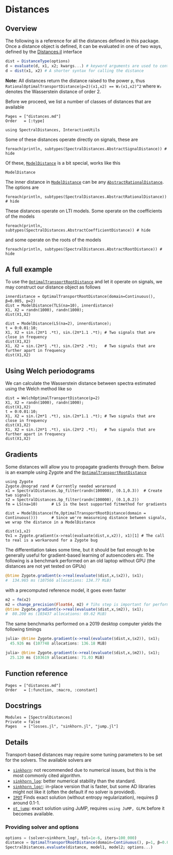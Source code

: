 # Distances

## Overview

The following is a reference for all the distances defined in this package. Once a distance object is defined, it can be evaluated in one of two ways, defined by the  [Distances.jl](https://github.com/JuliaStats/Distances.jl) interface
```julia
dist = DistanceType(options)
d = evaluate(d, x1, x2; kwargs...) # keyword arguments are used to control the solvers for some transport-based distances
d = dist(x1, x2) # A shorter syntax for calling the distance
```
**Note:** All distances return the distance raised to the power `p`, thus
`RationalOptimalTransportDistance(p=2)(x1,x2) == W₂(x1,x2)^2` where `W₂` denotes the Wasserstein distance of order 2.

Before we proceed, we list a number of classes of distances that are available
```@index
Pages = ["distances.md"]
Order   = [:type]
```
```@setup dist
using SpectralDistances, InteractiveUtils
```
Some of these distances operate directly on signals, these are

```@example dist
foreach(println, subtypes(SpectralDistances.AbstractSignalDistance)) # hide
```
Of these, [`ModelDistance`](@ref) is a bit special, works like this
```@docs
ModelDistance
```
The inner distance in [`ModelDistance`](@ref) can be any [`AbstractRationalDistance`](@ref). The options are
```@example dist
foreach(println, subtypes(SpectralDistances.AbstractRationalDistance)) # hide
```
These distances operate on LTI models. Some operate on the coefficients of the models
```@example dist
foreach(println, subtypes(SpectralDistances.AbstractCoefficientDistance)) # hide
```
and some operate on the roots of the models
```@example dist
foreach(println, subtypes(SpectralDistances.AbstractRootDistance)) # hide
```

## A full example
To use the [`OptimalTransportRootDistance`](@ref) and let it operate on signals, we may construct our distance object as follows
```@repl dist
innerdistance = OptimalTransportRootDistance(domain=Continuous(), β=0.005, p=2)
dist = ModelDistance(TLS(na=10), innerdistance)
X1, X2 = randn(1000), randn(1000);
dist(X1,X2)

dist = ModelDistance(LS(na=2), innerdistance);
t = 0:0.01:10;
X1, X2 = sin.(2π*1 .*t), sin.(2π*1.1 .*t); # Two signals that are close in frequency
dist(X1,X2)
X1, X2 = sin.(2π*1 .*t), sin.(2π*2 .*t);   # Two signals that are further apart in frequency
dist(X1,X2)
```

## Using Welch periodograms
We can calculate the Wasserstein distance between spectra estimated using the Welch method like so
```@repl dist
dist = WelchOptimalTransportDistance(p=2)
X1, X2 = randn(1000), randn(1000);
dist(X1,X2)
t = 0:0.01:10;
X1, X2 = sin.(2π*1 .*t), sin.(2π*1.1 .*t); # Two signals that are close in frequency
dist(X1,X2)
X1, X2 = sin.(2π*1 .*t), sin.(2π*2 .*t);   # Two signals that are further apart in frequency
dist(X1,X2)
```

## Gradients
Some distances will allow you to propagate gradients
through them. Below is an example using Zygote and
the [`OptimalTransportRootDistance`](@ref)
```@example dist
using Zygote
Zygote.@nograd rand # Currently needed woraround
x1 = SpectralDistances.bp_filter(randn(100000), (0.1,0.3))  # Create two signals
x2 = SpectralDistances.bp_filter(randn(100000), (0.1,0.2))
fm = LS(na=10)      # LS is the best supported fitmethod for gradients

dist = ModelDistance(fm,OptimalTransportRootDistance(domain = Continuous()))      # Since we're measureing distance between signals, we wrap the distance in a ModelDistance
```
```@repl dist
dist(x1,x2)
∇x1 = Zygote.gradient(x->real(evaluate(dist,x,x2)), x1)[1] # The call to real is a workaround for a Zygote bug
```

The differentiation takes some time, but it should be fast enough to be generally useful for gradient-based learning of autoencoders etc. The following is a benchmark performed on an old laptop without GPU (the distances are not yet tested on GPUs)
```julia
@btime Zygote.gradient(x->real(evaluate($dist,x,$x2)), $x1);
#  134.965 ms (107566 allocations: 134.77 MiB)
```
with a precomputed reference model, it goes even faster
```julia
m2 = fm(x2)
m2 = change_precision(Float64, m2) # Tihs step is important for performance
@btime Zygote.gradient(x->real(evaluate($dist,x,$m2)), $x1);
#  80.200 ms (103437 allocations: 69.62 MiB)
```

The same benchmarks performed on a 2019 desktop computer yields the following timings
```julia
julia> @btime Zygote.gradient(x->real(evaluate($dist,x,$x2)), $x1);
  45.926 ms (107748 allocations: 136.18 MiB)

julia> @btime Zygote.gradient(x->real(evaluate($dist,x,$m2)), $x1);
  25.120 ms (103619 allocations: 71.03 MiB)
```


## Function reference

```@index
Pages = ["distances.md"]
Order   = [:function, :macro, :constant]
```

## Docstrings
```@autodocs
Modules = [SpectralDistances]
Private = false
Pages   = ["losses.jl", "sinkhorn.jl", "jump.jl"]
```

## Details
Transport-based distances may require some tuning parameters to be set for the solvers. The available solvers are
- [`sinkhorn`](@ref): not recommended due to numerical issues, but this is the most commonly cited algorithm.
- [`sinkhorn_log`](@ref): better numerical stability than the standard.
- [`sinkhorn_log!`](@ref): in-place version that is faster, but some AD libraries might not like it (often the default if no solver is provided).
- [`IPOT`](@ref) Finds exact solution (without entropy regularization), requires β around 0.1-1.
- [`ot_jump`](@ref): exact solution using JuMP, requires `using JuMP, GLPK` before it becomes available.

### Providing solver and options
```julia
options = (solver=sinkhorn_log!, tol=1e-6, iters=100_000)
distance = OptimalTransportRootDistance(domain=Continuous(), p=1, β=0.001)
SpectralDistances.evaluate(distance, model1, model2; options...)
```
